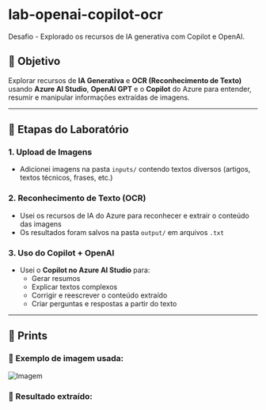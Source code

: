 # lab-openai-copilot-ocr
Desafio - Explorado os recursos de IA generativa com Copilot e OpenAI.

## 🎯 Objetivo

Explorar recursos de **IA Generativa** e **OCR (Reconhecimento de Texto)** usando **Azure AI Studio**, **OpenAI GPT** e o **Copilot** do Azure para entender, resumir e manipular informações extraídas de imagens.

---

## 📸 Etapas do Laboratório

### 1. Upload de Imagens
- Adicionei imagens na pasta `inputs/` contendo textos diversos (artigos, textos técnicos, frases, etc.)

### 2. Reconhecimento de Texto (OCR)
- Usei os recursos de IA do Azure para reconhecer e extrair o conteúdo das imagens
- Os resultados foram salvos na pasta `output/` em arquivos `.txt`

### 3. Uso do Copilot + OpenAI
- Usei o **Copilot no Azure AI Studio** para:
  - Gerar resumos
  - Explicar textos complexos
  - Corrigir e reescrever o conteúdo extraído
  - Criar perguntas e respostas a partir do texto

---

## 🧪 Prints

### 🔹 Exemplo de imagem usada:
![Imagem](inputs/imagem1.png)

### 🔹 Resultado extraído:

